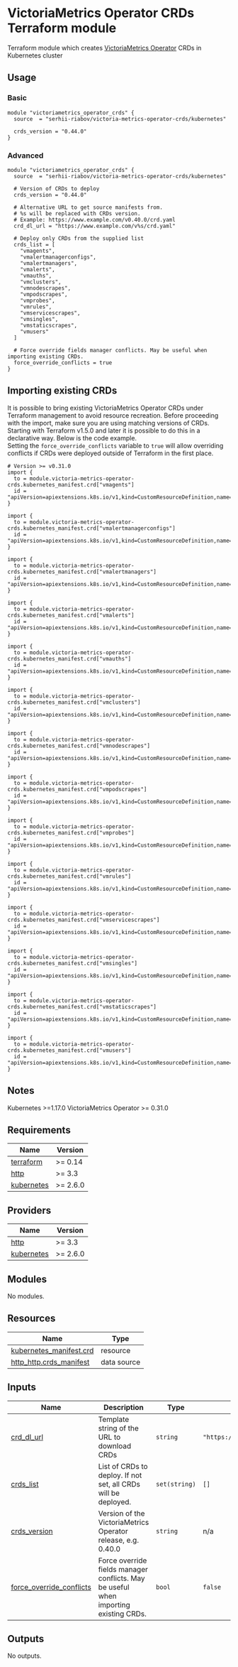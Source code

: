 # VictoriaMetrics Operator CRDs Terraform module
Terraform module which creates [VictoriaMetrics Operator](https://github.com/VictoriaMetrics/operator) CRDs in Kubernetes cluster

## Usage
### Basic
```hcl
module "victoriametrics_operator_crds" {
  source  = "serhii-riabov/victoria-metrics-operator-crds/kubernetes"

  crds_version = "0.44.0"
}
```

### Advanced
```hcl
module "victoriametrics_operator_crds" {
  source  = "serhii-riabov/victoria-metrics-operator-crds/kubernetes"

  # Version of CRDs to deploy
  crds_version = "0.44.0"

  # Alternative URL to get source manifests from.
  # %s will be replaced with CRDs version.
  # Example: https://www.example.com/v0.40.0/crd.yaml
  crd_dl_url = "https://www.example.com/v%s/crd.yaml"

  # Deploy only CRDs from the supplied list
  crds_list = [
    "vmagents",
    "vmalertmanagerconfigs",
    "vmalertmanagers",
    "vmalerts",
    "vmauths",
    "vmclusters",
    "vmnodescrapes",
    "vmpodscrapes",
    "vmprobes",
    "vmrules",
    "vmservicescrapes",
    "vmsingles",
    "vmstaticscrapes",
    "vmusers"
  ]

  # Force override fields manager conflicts. May be useful when importing existing CRDs.
  force_override_conflicts = true
}
```
## Importing existing CRDs
It is possible to bring existing VictoriaMetrics Operator CRDs under Terraform management to avoid resource recreation. Before proceeding with the import, make sure you are using matching versions of CRDs. Starting with Terraform v1.5.0 and later it is possible to do this in a declarative way. Below is the code example.  
Setting the `force_override_conflicts` variable to `true` will allow overriding conflicts if CRDs were deployed outside of Terraform in the first place.  

```hcl
# Version >= v0.31.0
import {
  to = module.victoria-metrics-operator-crds.kubernetes_manifest.crd["vmagents"]
  id = "apiVersion=apiextensions.k8s.io/v1,kind=CustomResourceDefinition,name=vmagents.operator.victoriametrics.com"
}

import {
  to = module.victoria-metrics-operator-crds.kubernetes_manifest.crd["vmalertmanagerconfigs"]
  id = "apiVersion=apiextensions.k8s.io/v1,kind=CustomResourceDefinition,name=vmalertmanagerconfigs.operator.victoriametrics.com"
}

import {
  to = module.victoria-metrics-operator-crds.kubernetes_manifest.crd["vmalertmanagers"]
  id = "apiVersion=apiextensions.k8s.io/v1,kind=CustomResourceDefinition,name=vmalertmanagers.operator.victoriametrics.com"
}

import {
  to = module.victoria-metrics-operator-crds.kubernetes_manifest.crd["vmalerts"]
  id = "apiVersion=apiextensions.k8s.io/v1,kind=CustomResourceDefinition,name=vmalerts.operator.victoriametrics.com"
}

import {
  to = module.victoria-metrics-operator-crds.kubernetes_manifest.crd["vmauths"]
  id = "apiVersion=apiextensions.k8s.io/v1,kind=CustomResourceDefinition,name=vmauths.operator.victoriametrics.com"
}

import {
  to = module.victoria-metrics-operator-crds.kubernetes_manifest.crd["vmclusters"]
  id = "apiVersion=apiextensions.k8s.io/v1,kind=CustomResourceDefinition,name=vmclusters.operator.victoriametrics.com"
}

import {
  to = module.victoria-metrics-operator-crds.kubernetes_manifest.crd["vmnodescrapes"]
  id = "apiVersion=apiextensions.k8s.io/v1,kind=CustomResourceDefinition,name=vmnodescrapes.operator.victoriametrics.com"
}

import {
  to = module.victoria-metrics-operator-crds.kubernetes_manifest.crd["vmpodscrapes"]
  id = "apiVersion=apiextensions.k8s.io/v1,kind=CustomResourceDefinition,name=vmpodscrapes.operator.victoriametrics.com"
}

import {
  to = module.victoria-metrics-operator-crds.kubernetes_manifest.crd["vmprobes"]
  id = "apiVersion=apiextensions.k8s.io/v1,kind=CustomResourceDefinition,name=vmprobes.operator.victoriametrics.com"
}

import {
  to = module.victoria-metrics-operator-crds.kubernetes_manifest.crd["vmrules"]
  id = "apiVersion=apiextensions.k8s.io/v1,kind=CustomResourceDefinition,name=vmrules.operator.victoriametrics.com"
}

import {
  to = module.victoria-metrics-operator-crds.kubernetes_manifest.crd["vmservicescrapes"]
  id = "apiVersion=apiextensions.k8s.io/v1,kind=CustomResourceDefinition,name=vmservicescrapes.operator.victoriametrics.com"
}

import {
  to = module.victoria-metrics-operator-crds.kubernetes_manifest.crd["vmsingles"]
  id = "apiVersion=apiextensions.k8s.io/v1,kind=CustomResourceDefinition,name=vmsingles.operator.victoriametrics.com"
}

import {
  to = module.victoria-metrics-operator-crds.kubernetes_manifest.crd["vmstaticscrapes"]
  id = "apiVersion=apiextensions.k8s.io/v1,kind=CustomResourceDefinition,name=vmstaticscrapes.operator.victoriametrics.com"
}

import {
  to = module.victoria-metrics-operator-crds.kubernetes_manifest.crd["vmusers"]
  id = "apiVersion=apiextensions.k8s.io/v1,kind=CustomResourceDefinition,name=vmusers.operator.victoriametrics.com"
}
```

## Notes
Kubernetes >=1.17.0
VictoriaMetrics Operator >= 0.31.0

<!-- BEGINNING OF PRE-COMMIT-TERRAFORM DOCS HOOK -->
## Requirements

| Name | Version |
|------|---------|
| <a name="requirement_terraform"></a> [terraform](#requirement\_terraform) | >= 0.14 |
| <a name="requirement_http"></a> [http](#requirement\_http) | >= 3.3 |
| <a name="requirement_kubernetes"></a> [kubernetes](#requirement\_kubernetes) | >= 2.6.0 |

## Providers

| Name | Version |
|------|---------|
| <a name="provider_http"></a> [http](#provider\_http) | >= 3.3 |
| <a name="provider_kubernetes"></a> [kubernetes](#provider\_kubernetes) | >= 2.6.0 |

## Modules

No modules.

## Resources

| Name | Type |
|------|------|
| [kubernetes_manifest.crd](https://registry.terraform.io/providers/hashicorp/kubernetes/latest/docs/resources/manifest) | resource |
| [http_http.crds_manifest](https://registry.terraform.io/providers/hashicorp/http/latest/docs/data-sources/http) | data source |

## Inputs

| Name | Description | Type | Default | Required |
|------|-------------|------|---------|:--------:|
| <a name="input_crd_dl_url"></a> [crd\_dl\_url](#input\_crd\_dl\_url) | Template string of the URL to download CRDs | `string` | `"https://github.com/VictoriaMetrics/operator/releases/download/v%s/crd.yaml"` | no |
| <a name="input_crds_list"></a> [crds\_list](#input\_crds\_list) | List of CRDs to deploy. If not set, all CRDs will be deployed. | `set(string)` | `[]` | no |
| <a name="input_crds_version"></a> [crds\_version](#input\_crds\_version) | Version of the VictoriaMetrics Operator release, e.g. 0.40.0 | `string` | n/a | yes |
| <a name="input_force_override_conflicts"></a> [force\_override\_conflicts](#input\_force\_override\_conflicts) | Force override fields manager conflicts. May be useful when importing existing CRDs. | `bool` | `false` | no |

## Outputs

No outputs.
<!-- END OF PRE-COMMIT-TERRAFORM DOCS HOOK -->
